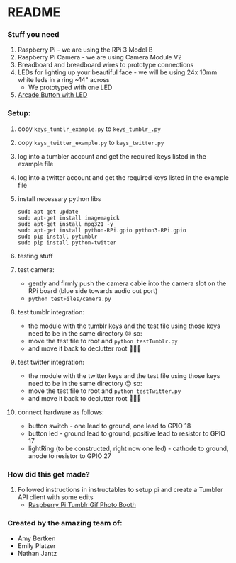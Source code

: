 # README

### Stuff you need

1. Raspberry Pi - we are using the RPi 3 Model B
1. Raspberry Pi Camera - we are using Camera Module V2
1. Breadboard and breadboard wires to prototype connections
1. LEDs for lighting up your beautiful face - we will be using 24x 10mm white leds in a ring ~14" across
    * We prototyped with one LED
1. [Arcade Button with LED](https://www.adafruit.com/product/3490)

### Setup:

1. copy `keys_tumblr_example.py` to `keys_tumblr_.py`
1. copy `keys_twitter_example.py` to `keys_twitter.py`
1. log into a tumbler account and get the required keys listed in the example file
1. log into a twitter account and get the required keys listed in the example file
1. install necessary python libs

    ```
    sudo apt-get update
    sudo apt-get install imagemagick
    sudo apt-get install mpg321 -y
    sudo apt-get install python-RPi.gpio python3-RPi.gpio
    sudo pip install pytumblr
    sudo pip install python-twitter
    ```

1. testing stuff
  1. test camera:
      * gently and firmly push the camera cable into the camera slot on the RPi board (blue side towards audio out port)
      * `python testFiles/camera.py`
  1. test tumblr integration:
      * the module with the tumblr keys and the test file using those keys need to be in the same directory 😔 so:
      * move the test file to root and `python testTumblr.py`
      * and move it back to declutter root 🤷🏽‍♀️
  1. test twitter integration:
      * the module with the twitter keys and the test file using those keys need to be in the same directory 😔 so:
      * move the test file to root and `python testTwitter.py`
      * and move it back to declutter root 🤷🏽‍♀️
1. connect hardware as follows:
    * button switch - one lead to ground, one lead to GPIO 18
    * button led - ground lead to ground, positive lead to resistor to GPIO 17
    * lightRing (to be constructed, right now one led) - cathode to ground, anode to resistor to GPIO 27

### How did this get made?

1. Followed instructions in instructables to setup pi and create a Tumbler API client with some edits
    * [Raspberry Pi Tumblr Gif Photo Booth](http://www.instructables.com/id/Raspberry-Pi-Tumblr-GIF-Photo-Booth/)


### Created by the amazing team of:
  * Amy Bertken
  * Emily Platzer
  * Nathan Jantz
